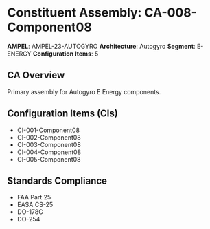 # Constituent Assembly: CA-008-Component08

**AMPEL**: AMPEL-23-AUTOGYRO
**Architecture**: Autogyro
**Segment**: E-ENERGY
**Configuration Items**: 5

## CA Overview
Primary assembly for Autogyro E Energy components.

## Configuration Items (CIs)
- CI-001-Component08
- CI-002-Component08
- CI-003-Component08
- CI-004-Component08
- CI-005-Component08

## Standards Compliance
- FAA Part 25
- EASA CS-25
- DO-178C
- DO-254
